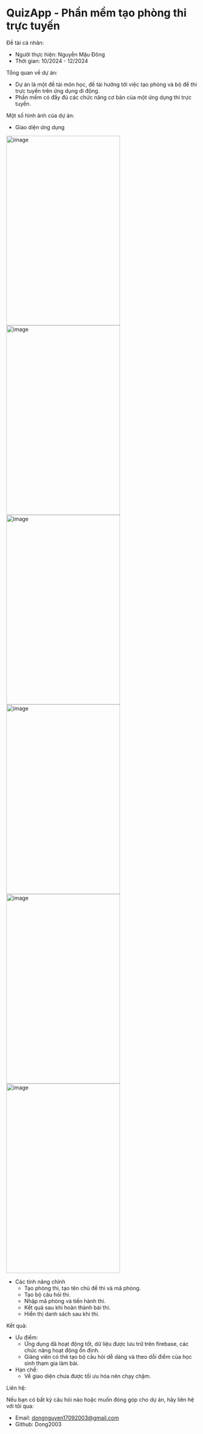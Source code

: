 # QuizApp - Phần mềm tạo phòng thi trực tuyến
Đề tài cá nhân:
- Người thực hiện: Nguyễn Mậu Đông
- Thời gian: 10/2024 - 12/2024

Tổng quan về dự án:
- Dự án là một đề tài môn học, đề tài hướng tới việc tạo phòng và bộ đề thi trực tuyến trên ứng dụng di động.
- Phần mềm có đầy đủ các chức năng cơ bản của một ứng dụng thi trực tuyến.

Một số hình ảnh của dự án:
- Giao diện ứng dụng
<img width="300" height="500" alt="image" src="https://github.com/user-attachments/assets/346794d3-4007-4eb5-87ff-7073a992334e" />
<img width="300" height="500" alt="image" src="https://github.com/user-attachments/assets/cf731064-11db-41e2-8cf7-4ae1f835db11" />
<img width="300" height="500" alt="image" src="https://github.com/user-attachments/assets/323b1918-6aee-4968-b8fd-d8b5c7c51173" />
<img width="300" height="500" alt="image" src="https://github.com/user-attachments/assets/0858b3d6-57c3-4831-8d70-eeac86393584" />
<img width="300" height="500" alt="image" src="https://github.com/user-attachments/assets/bc9e2fbd-3db4-4b12-9a45-97859ac2c665" />
<img width="300" height="500" alt="image" src="https://github.com/user-attachments/assets/21ff349b-fc3a-4152-8872-7ed49806a8a2" />

- Các tính năng chính
    - Tạo phòng thi, tạo tên chủ đề thi và mã phòng.
    - Tạo bộ câu hỏi thi.
    - Nhập mã phòng và tiến hành thi.
    - Kết quả sau khi hoàn thành bài thi.
    - Hiển thị danh sách sau khi thi.

Kết quả:
- Ưu điểm:
    - Ứng dụng đã hoạt động tốt, dữ liệu được lưu trữ trên firebase, các chức năng hoạt động ổn định.
    - Giảng viên có thẻ tạo bộ câu hỏi dễ dàng và theo dỗi điểm của học sinh tham gia làm bài.
- Hạn chế:
    - Về giao diện chưa được tối ưu hóa nên chạy chậm.

Liên hệ:

Nếu bạn có bất kỳ câu hỏi nào hoặc muốn đóng góp cho dự án, hãy liên hệ với tôi qua:
- Email: dongnguyen17092003@gmail.com
- Github: Dong2003



